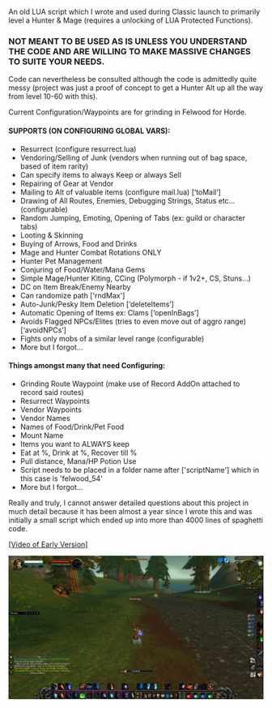 An old LUA script which I wrote and used during Classic launch to primarily level a Hunter & Mage (requires a unlocking of LUA Protected Functions). 

### NOT MEANT TO BE USED AS IS UNLESS YOU UNDERSTAND THE CODE AND ARE WILLING TO MAKE MASSIVE CHANGES TO SUITE YOUR NEEDS. 

Code can nevertheless be consulted although the code is admittedly quite messy (project was just a proof of concept to get a Hunter Alt up all the way from level 10-60 with this).

Current Configuration/Waypoints are for grinding in Felwood for Horde.

#### SUPPORTS (ON CONFIGURING GLOBAL VARS):
- Resurrect (configure resurrect.lua)
- Vendoring/Selling of Junk (vendors when running out of bag space, based of item rarity)
- Can specify items to always Keep or always Sell
- Repairing of Gear at Vendor
- Mailing to Alt of valuable items (configure mail.lua) [‘toMail’]
- Drawing of All Routes, Enemies, Debugging Strings, Status etc… (configurable)
- Random Jumping, Emoting, Opening of Tabs (ex: guild or character tabs)
- Looting & Skinning
- Buying of Arrows, Food and Drinks
- Mage and Hunter Combat Rotations ONLY
- Hunter Pet Management
- Conjuring of Food/Water/Mana Gems
- Simple Mage/Hunter Kiting, CCing (Polymorph - if 1v2+, CS, Stuns...)
- DC on Item Break/Enemy Nearby
- Can randomize path ['rndMax']
- Auto-Junk/Pesky Item Deletion [‘deleteItems’]
- Automatic Opening of Items ex: Clams [‘openInBags’]
- Avoids Flagged NPCs/Elites (tries to even move out of aggro range) [‘avoidNPCs’]
- Fights only mobs of a similar level range (configurable)
- More but I forgot…

#### Things amongst many that need Configuring:
- Grinding Route Waypoint (make use of Record AddOn attached to record said routes)
- Resurrect Waypoints
- Vendor Waypoints
- Vendor Names
- Names of Food/Drink/Pet Food
- Mount Name
- Items you want to ALWAYS keep
- Eat at %, Drink at %, Recover till %
- Pull distance, Mana/HP Potion Use
- Script needs to be placed in a folder name after ['scriptName'] which in this case is 'felwood_54'
- More but I forgot...

Really and truly, I cannot answer detailed questions about this project in much detail because it has been almost a year since I wrote this and was initially a small script which ended up into more than 4000 lines of spaghetti code.

[[Video of Early Version]](https://youtu.be/LPRmwnD6GDY)

![Screenshot](img.jpg)

